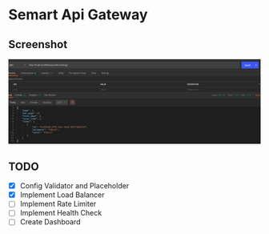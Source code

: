 # Semart Api Gateway

## Screenshot

![Screenshot](response.png)

## TODO

- [X] Config Validator and Placeholder
- [X] Implement Load Balancer
- [ ] Implement Rate Limiter
- [ ] Implement Health Check
- [ ] Create Dashboard
